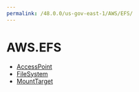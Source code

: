 ```yaml
---
permalink: /48.0.0/us-gov-east-1/AWS/EFS/
---
```


# AWS.EFS



* [AccessPoint](AccessPoint.md)
* [FileSystem](FileSystem.md)
* [MountTarget](MountTarget.md)